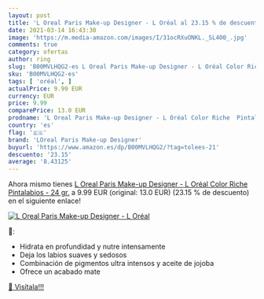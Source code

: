 ```yaml
---
layout: post
title: 'L Oreal Paris Make-up Designer - L Oréal al 23.15 % de descuento'
date: 2021-03-14 16:43:30
image: 'https://m.media-amazon.com/images/I/31ocRXuONKL._SL400_.jpg'
comments: true
category: ofertas
author: ring
slug: 'B00MVLHQG2-es L Oreal Paris Make-up Designer - L Oréal Color Riche...'
sku: 'B00MVLHQG2-es'
tags: [ 'oréal', ]
actualPrice: 9.99 EUR
currency: EUR
price: 9.99
comparePrice: 13.0 EUR
prodname: 'L Oreal Paris Make-up Designer - L Oréal Color Riche  Pintalabios - 24 gr.'
country: 'es'
flag: '🇪🇸'
brand: 'LOreal Paris Make-up Designer'
buyurl: 'https://www.amazon.es/dp/B00MVLHQG2/?tag=tolees-21'
descuento: '23.15'
average: '8.43125'
---
```


Ahora mismo tienes [L Oreal Paris Make-up Designer - L Oréal Color Riche  Pintalabios - 24 gr.](https://www.amazon.es/dp/B00MVLHQG2/?tag=tolees-21) a 9.99 EUR (original: 13.0 EUR) (23.15 %  de descuento) en el siguiente enlace!

[![L Oreal Paris Make-up Designer - L Oréal](https://m.media-amazon.com/images/I/31ocRXuONKL._SL400_.jpg)](https://www.amazon.es/dp/B00MVLHQG2/?tag=tolees-21)

🔎:

- Hidrata en profundidad y nutre intensamente
- Deja los labios suaves y sedosos
- Combinación de pigmentos ultra intensos y aceite de jojoba
- Ofrece un acabado mate

[🛒 Visítala!!!](https://www.amazon.es/dp/B00MVLHQG2/?tag=tolees-21)
